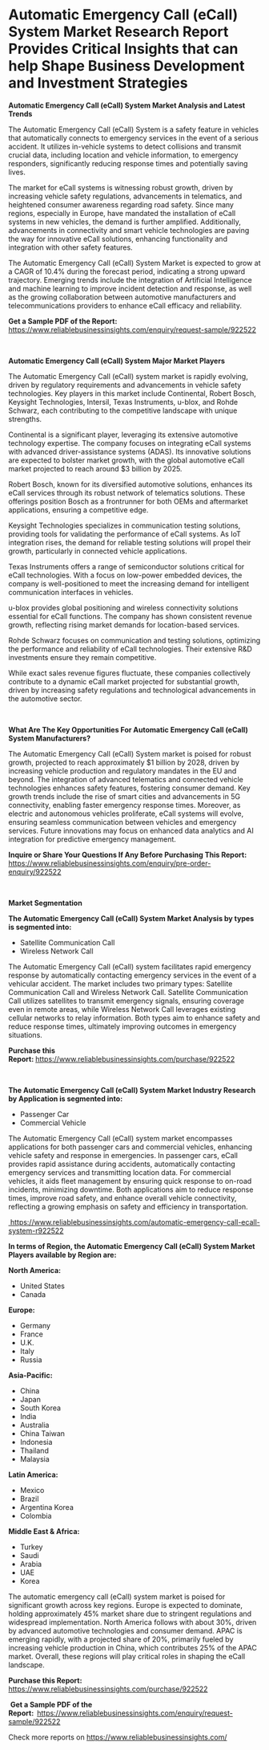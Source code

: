 <p><h1>Automatic Emergency Call (eCall) System Market Research Report Provides Critical Insights that can help Shape Business Development and Investment Strategies</h1></p><p><strong>Automatic Emergency Call (eCall) System Market Analysis and Latest Trends</strong></p>
<p><p>The Automatic Emergency Call (eCall) System is a safety feature in vehicles that automatically connects to emergency services in the event of a serious accident. It utilizes in-vehicle systems to detect collisions and transmit crucial data, including location and vehicle information, to emergency responders, significantly reducing response times and potentially saving lives.</p><p>The market for eCall systems is witnessing robust growth, driven by increasing vehicle safety regulations, advancements in telematics, and heightened consumer awareness regarding road safety. Since many regions, especially in Europe, have mandated the installation of eCall systems in new vehicles, the demand is further amplified. Additionally, advancements in connectivity and smart vehicle technologies are paving the way for innovative eCall solutions, enhancing functionality and integration with other safety features.</p><p>The Automatic Emergency Call (eCall) System Market is expected to grow at a CAGR of 10.4% during the forecast period, indicating a strong upward trajectory. Emerging trends include the integration of Artificial Intelligence and machine learning to improve incident detection and response, as well as the growing collaboration between automotive manufacturers and telecommunications providers to enhance eCall efficacy and reliability.</p></p>
<p><strong>Get a Sample PDF of the Report:&nbsp;</strong> <a href="https://www.reliablebusinessinsights.com/enquiry/request-sample/922522?utm_campaign=3080&utm_medium=2&utm_source=Github&utm_content=ia&utm_term=11032025&utm_id=automatic-emergency-call-ecall-system">https://www.reliablebusinessinsights.com/enquiry/request-sample/922522</a></p>
<p>&nbsp;</p>
<p><strong>Automatic Emergency Call (eCall) System Major Market Players</strong></p>
<p><p>The Automatic Emergency Call (eCall) system market is rapidly evolving, driven by regulatory requirements and advancements in vehicle safety technologies. Key players in this market include Continental, Robert Bosch, Keysight Technologies, Intersil, Texas Instruments, u-blox, and Rohde Schwarz, each contributing to the competitive landscape with unique strengths.</p><p>Continental is a significant player, leveraging its extensive automotive technology expertise. The company focuses on integrating eCall systems with advanced driver-assistance systems (ADAS). Its innovative solutions are expected to bolster market growth, with the global automotive eCall market projected to reach around $3 billion by 2025.</p><p>Robert Bosch, known for its diversified automotive solutions, enhances its eCall services through its robust network of telematics solutions. These offerings position Bosch as a frontrunner for both OEMs and aftermarket applications, ensuring a competitive edge.</p><p>Keysight Technologies specializes in communication testing solutions, providing tools for validating the performance of eCall systems. As IoT integration rises, the demand for reliable testing solutions will propel their growth, particularly in connected vehicle applications.</p><p>Texas Instruments offers a range of semiconductor solutions critical for eCall technologies. With a focus on low-power embedded devices, the company is well-positioned to meet the increasing demand for intelligent communication interfaces in vehicles.</p><p>u-blox provides global positioning and wireless connectivity solutions essential for eCall functions. The company has shown consistent revenue growth, reflecting rising market demands for location-based services.</p><p>Rohde Schwarz focuses on communication and testing solutions, optimizing the performance and reliability of eCall technologies. Their extensive R&D investments ensure they remain competitive.</p><p>While exact sales revenue figures fluctuate, these companies collectively contribute to a dynamic eCall market projected for substantial growth, driven by increasing safety regulations and technological advancements in the automotive sector.</p></p>
<p>&nbsp;</p>
<p><strong>What Are The Key Opportunities For Automatic Emergency Call (eCall) System Manufacturers?</strong></p>
<p><p>The Automatic Emergency Call (eCall) System market is poised for robust growth, projected to reach approximately $1 billion by 2028, driven by increasing vehicle production and regulatory mandates in the EU and beyond. The integration of advanced telematics and connected vehicle technologies enhances safety features, fostering consumer demand. Key growth trends include the rise of smart cities and advancements in 5G connectivity, enabling faster emergency response times. Moreover, as electric and autonomous vehicles proliferate, eCall systems will evolve, ensuring seamless communication between vehicles and emergency services. Future innovations may focus on enhanced data analytics and AI integration for predictive emergency management.</p></p>
<p><strong>Inquire or Share Your Questions If Any Before Purchasing This Report:</strong> <a href="https://www.reliablebusinessinsights.com/enquiry/pre-order-enquiry/922522?utm_campaign=3080&utm_medium=2&utm_source=Github&utm_content=ia&utm_term=11032025&utm_id=automatic-emergency-call-ecall-system">https://www.reliablebusinessinsights.com/enquiry/pre-order-enquiry/922522</a></p>
<p>&nbsp;</p>
<p><strong>Market Segmentation</strong></p>
<p><strong>The Automatic Emergency Call (eCall) System Market Analysis by types is segmented into:</strong></p>
<p><ul><li>Satellite Communication Call</li><li>Wireless Network Call</li></ul></p>
<p><p>The Automatic Emergency Call (eCall) system facilitates rapid emergency response by automatically contacting emergency services in the event of a vehicular accident. The market includes two primary types: Satellite Communication Call and Wireless Network Call. Satellite Communication Call utilizes satellites to transmit emergency signals, ensuring coverage even in remote areas, while Wireless Network Call leverages existing cellular networks to relay information. Both types aim to enhance safety and reduce response times, ultimately improving outcomes in emergency situations.</p></p>
<p><strong>Purchase this Report:&nbsp;</strong><a href="https://www.reliablebusinessinsights.com/purchase/922522?utm_campaign=3080&utm_medium=2&utm_source=Github&utm_content=ia&utm_term=11032025&utm_id=automatic-emergency-call-ecall-system">https://www.reliablebusinessinsights.com/purchase/922522</a></p>
<p>&nbsp;</p>
<p><strong>The Automatic Emergency Call (eCall) System Market Industry Research by Application is segmented into:</strong></p>
<p><ul><li>Passenger Car</li><li>Commercial Vehicle</li></ul></p>
<p><p>The Automatic Emergency Call (eCall) system market encompasses applications for both passenger cars and commercial vehicles, enhancing vehicle safety and response in emergencies. In passenger cars, eCall provides rapid assistance during accidents, automatically contacting emergency services and transmitting location data. For commercial vehicles, it aids fleet management by ensuring quick response to on-road incidents, minimizing downtime. Both applications aim to reduce response times, improve road safety, and enhance overall vehicle connectivity, reflecting a growing emphasis on safety and efficiency in transportation.</p></p>
<p><a href="https://www.reliablebusinessinsights.com/automatic-emergency-call-ecall-system-r922522?utm_campaign=3080&utm_medium=2&utm_source=Github&utm_content=ia&utm_term=11032025&utm_id=automatic-emergency-call-ecall-system">&nbsp;https://www.reliablebusinessinsights.com/automatic-emergency-call-ecall-system-r922522</a></p>
<p><strong>In terms of Region, the Automatic Emergency Call (eCall) System Market Players available by Region are:</strong></p>
<p>
    <p> <strong> North America: </strong>
        <ul>
            <li>United States</li>
            <li>Canada</li>
        </ul>
        </p> 
    <p> <strong> Europe: </strong>
        <ul>
            <li>Germany</li>
            <li>France</li>
            <li>U.K.</li>
            <li>Italy</li>
            <li>Russia</li>
        </ul>
        </p> 
    <p> <strong> Asia-Pacific: </strong>
        <ul>
            <li>China</li>
            <li>Japan</li>
            <li>South Korea</li>
            <li>India</li>
            <li>Australia</li>
            <li>China Taiwan</li>
            <li>Indonesia</li>
            <li>Thailand</li>
            <li>Malaysia</li>
        </ul>
        </p> 
    <p> <strong> Latin America: </strong>
        <ul>
            <li>Mexico</li>
            <li>Brazil</li>
            <li>Argentina Korea</li>
            <li>Colombia</li>
        </ul>
        </p> 
    <p> <strong> Middle East & Africa: </strong>
        <ul>
            <li>Turkey</li>
            <li>Saudi</li>
            <li>Arabia</li>
            <li>UAE</li>
            <li>Korea</li>
        </ul>
    </p>
    </p>
<p><p>The automatic emergency call (eCall) system market is poised for significant growth across key regions. Europe is expected to dominate, holding approximately 45% market share due to stringent regulations and widespread implementation. North America follows with about 30%, driven by advanced automotive technologies and consumer demand. APAC is emerging rapidly, with a projected share of 20%, primarily fueled by increasing vehicle production in China, which contributes 25% of the APAC market. Overall, these regions will play critical roles in shaping the eCall landscape.</p></p>
<p><strong>Purchase this Report: </strong><a href="https://www.reliablebusinessinsights.com/purchase/922522?utm_campaign=3080&utm_medium=2&utm_source=Github&utm_content=ia&utm_term=11032025&utm_id=automatic-emergency-call-ecall-system">https://www.reliablebusinessinsights.com/purchase/922522</a></p>
<p>&nbsp;<strong>Get a Sample PDF of the Report:&nbsp;&nbsp;</strong><a href="https://www.reliablebusinessinsights.com/enquiry/request-sample/922522?utm_campaign=3080&utm_medium=2&utm_source=Github&utm_content=ia&utm_term=11032025&utm_id=automatic-emergency-call-ecall-system">https://www.reliablebusinessinsights.com/enquiry/request-sample/922522</a></p>
<p><strong></strong></p>
<p>Check more reports on <a href="https://www.reliablebusinessinsights.com/?utm_campaign=3080&utm_medium=2&utm_source=Github&utm_content=ia&utm_term=11032025&utm_id=automatic-emergency-call-ecall-system">https://www.reliablebusinessinsights.com/</a></p>